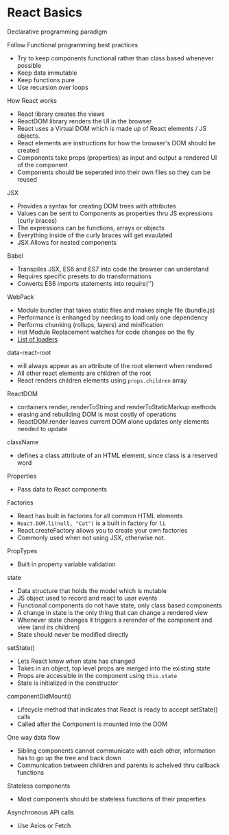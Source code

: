 React Basics
============

Declarative programming paradigm

Follow Functional programming best practices

* Try to keep components functional rather than class based whenever possible
* Keep data immutable
* Keep functions pure
* Use recursion over loops

How React works

* React library creates the views
* ReactDOM library renders the UI in the browser
* React uses a Virtual DOM which is made up of React elements / JS objects.
* React elements are instructions for how the browser's DOM should be created
* Components take props (properties) as input and output a rendered UI of the component
* Components should be seperated into their own files so they can be reused

JSX

* Provides a syntax for creating DOM trees with attributes
* Values can be sent to Components as properties thru JS expressions (curly braces)
* The expressions can be functions, arrays or objects
* Everything inside of the curly braces will get evaulated
* JSX Allows for nested components

Babel

* Transpiles JSX, ES6 and ES7 into code the browser can understand
* Requires specific presets to do transformations
* Converts ES6 imports statements into require('')

WebPack

* Module bundler that takes static files and makes single file (bundle.js)
* Performance is enhanged by needing to load only one dependency
* Performs chunking (rollups, layers) and minification
* Hot Module Replacement watches for code changes on the fly
* [List of loaders](https://webpack.js.org/concepts/loaders/)

data-react-root

* will always appear as an attribute of the root element when rendered
* All other react elements are children of the root
* React renders children elements using `props.children` array

ReactDOM

* containers render, renderToString and renderToStaticMarkup methods
* erasing and rebuilding DOM is most costly of operations
* ReactDOM.render leaves current DOM alone updates only elements needed to update


className

* defines a class attribute of an HTML element, since class is a reserved word

Properties

* Pass data to React components

Factories

* React has built in factories for all common HTML elements
* `React.DOM.li(null, "Cat")` is a built in factory for `li`
* React.createFactory allows you to create your own factories
* Commonly used when not using JSX, otherwise not. 

PropTypes

* Built in property variable validation

state

* Data structure that holds the model which is mutable
* JS object used to record and react to user events
* Functional components do not have state, only class based components
* A change in state is the only thing that can change a rendered view
* Whenever state changes it triggers a rerender of the component and view (and its children)
* State should never be modified directly

setState()

* Lets React know when state has changed
* Takes in an object, top level props are merged into the existing state
* Props are accessible in the component using `this.state`
* State is initialized in the constructor

componentDidMount()

* Lifecycle method that indicates that React is ready to accept setState() calls
* Called after the Component is mounted into the DOM

One way data flow

* Sibling components cannot communicate with each other, information has to go up the tree and back down
* Communication between children and parents is acheived thru callback functions

Stateless components

* Most components should be stateless functions of their properties

Asynchronous API calls

* Use Axios or Fetch